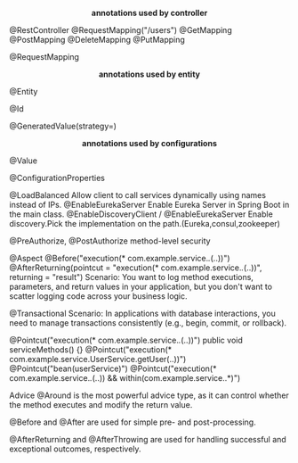 **<p style="text-align:center;">annotations used by controller</p>**

@RestController
@RequestMapping("/users")
@GetMapping
@PostMapping
@DeleteMapping
@PutMapping


@RequestMapping

**<p style="text-align:center;">annotations used by entity</p>**

@Entity

@Id

@GeneratedValue(strategy=)

**<p style="text-align:center;">annotations used by configurations</p>**
@Value

@ConfigurationProperties


@LoadBalanced
Allow client to call services dynamically using names instead of IPs.
@EnableEurekaServer
Enable Eureka Server in Spring Boot in the main class.
@EnableDiscoveryClient / @EnableEurekaServer
Enable discovery.Pick the implementation on the path.(Eureka,consul,zookeeper)

 @PreAuthorize, @PostAuthorize
 method-level security 

@Aspect
@Before("execution(* com.example.service.*.*(..))")
@AfterReturning(pointcut = "execution(* com.example.service.*.*(..))", returning = "result")
Scenario: You want to log method executions, parameters, and return values in your application, but you don't want to scatter logging code across your business logic.

@Transactional
Scenario: In applications with database interactions, you need to manage transactions consistently (e.g., begin, commit, or rollback).

@Pointcut("execution(* com.example.service.*.*(..))")
public void serviceMethods() {}
@Pointcut("execution(* com.example.service.UserService.getUser(..))")
@Pointcut("bean(userService)")
@Pointcut("execution(* com.example.service.*.*(..)) && within(com.example.service..*)")

Advice
@Around is the most powerful advice type, as it can control whether the method executes and modify the return value.

@Before and @After are used for simple pre- and post-processing.

@AfterReturning and @AfterThrowing are used for handling successful and exceptional outcomes, respectively.